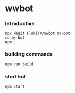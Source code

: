 # wwbot

### Introduction
```
npx degit FlokiTV/wwbot my-bot
cd my-bot
npm i
```

### building commands
```
npm run build
```

### start bot
```
npm start
```
